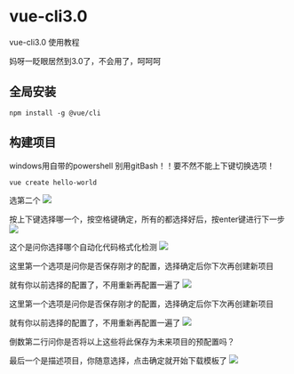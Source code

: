 # vue-cli3.0
vue-cli3.0 使用教程

妈呀一眨眼居然到3.0了，不会用了，呵呵呵

## 全局安装

```
npm install -g @vue/cli
```

## 构建项目

windows用自带的powershell 别用gitBash！！要不然不能上下键切换选项！

```
vue create hello-world
```
选第二个
<image src="https://cli.vuejs.org/cli-new-project.png" >
  
按上下键选择哪一个，按空格键确定，所有的都选择好后，按enter键进行下一步
<image src="https://cli.vuejs.org/cli-select-features.png" >


这个是问你选择哪个自动化代码格式化检测
<image src="https://img-blog.csdn.net/20180619215127768?watermark/2/text/aHR0cHM6Ly9ibG9nLmNzZG4ubmV0L3FxXzM2NDA3NzQ4/font/5a6L5L2T/fontsize/400/fill/I0JBQkFCMA==/dissolve/70" >
  
  
这里第一个选项是问你是否保存刚才的配置，选择确定后你下次再创建新项目

就有你以前选择的配置了，不用重新再配置一遍了
<image src="https://img-blog.csdn.net/20180619215500708?watermark/2/text/aHR0cHM6Ly9ibG9nLmNzZG4ubmV0L3FxXzM2NDA3NzQ4/font/5a6L5L2T/fontsize/400/fill/I0JBQkFCMA==/dissolve/70" >


这里第一个选项是问你是否保存刚才的配置，选择确定后你下次再创建新项目

就有你以前选择的配置了，不用重新再配置一遍了
<image src="https://img-blog.csdn.net/20180619215733315?watermark/2/text/aHR0cHM6Ly9ibG9nLmNzZG4ubmV0L3FxXzM2NDA3NzQ4/font/5a6L5L2T/fontsize/400/fill/I0JBQkFCMA==/dissolve/70" >
 
 
倒数第二行问你是否将以上这些将此保存为未来项目的预配置吗？

最后一个是描述项目，你随意选择，点击确定就开始下载模板了
<image src="https://img-blog.csdn.net/20180619215957399?watermark/2/text/aHR0cHM6Ly9ibG9nLmNzZG4ubmV0L3FxXzM2NDA3NzQ4/font/5a6L5L2T/fontsize/400/fill/I0JBQkFCMA==/dissolve/70" >
